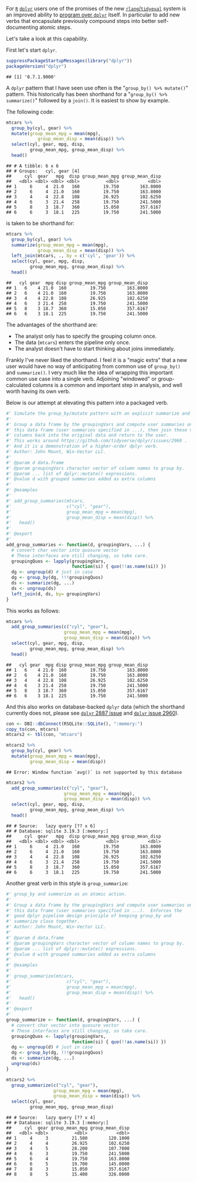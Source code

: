 For [`R`](https://cran.r-project.org) [`dplyr`](https://CRAN.R-project.org/package=dplyr) users one of the promises of the new [`rlang`/`tidyeval`](https://CRAN.R-project.org/package=rlang) system is an improved ability to [program over `dplyr`](http://dplyr.tidyverse.org/articles/programming.html) itself. In particular to add new verbs that encapsulate previously compound steps into better self-documenting atomic steps.

Let's take a look at this capability.

First let's start `dplyr`.

``` r
suppressPackageStartupMessages(library("dplyr"))
packageVersion("dplyr")
```

    ## [1] '0.7.1.9000'

A `dplyr` pattern that I have seen use often is the "`group_by() %>% mutate()`" pattern. This historically has been shorthand for a "`group_by() %>% summarize()`" followed by a `join()`. It is easiest to show by example.

The following code:

``` r
mtcars %>% 
  group_by(cyl, gear) %>%
  mutate(group_mean_mpg = mean(mpg), 
            group_mean_disp = mean(disp)) %>% 
  select(cyl, gear, mpg, disp, 
         group_mean_mpg, group_mean_disp) %>%
  head()
```

    ## # A tibble: 6 x 6
    ## # Groups:   cyl, gear [4]
    ##     cyl  gear   mpg  disp group_mean_mpg group_mean_disp
    ##   <dbl> <dbl> <dbl> <dbl>          <dbl>           <dbl>
    ## 1     6     4  21.0   160         19.750        163.8000
    ## 2     6     4  21.0   160         19.750        163.8000
    ## 3     4     4  22.8   108         26.925        102.6250
    ## 4     6     3  21.4   258         19.750        241.5000
    ## 5     8     3  18.7   360         15.050        357.6167
    ## 6     6     3  18.1   225         19.750        241.5000

is taken to be shorthand for:

``` r
mtcars %>% 
  group_by(cyl, gear) %>%
  summarize(group_mean_mpg = mean(mpg), 
            group_mean_disp = mean(disp)) %>% 
  left_join(mtcars, ., by = c('cyl', 'gear')) %>%
  select(cyl, gear, mpg, disp, 
         group_mean_mpg, group_mean_disp) %>%
  head()
```

    ##   cyl gear  mpg disp group_mean_mpg group_mean_disp
    ## 1   6    4 21.0  160         19.750        163.8000
    ## 2   6    4 21.0  160         19.750        163.8000
    ## 3   4    4 22.8  108         26.925        102.6250
    ## 4   6    3 21.4  258         19.750        241.5000
    ## 5   8    3 18.7  360         15.050        357.6167
    ## 6   6    3 18.1  225         19.750        241.5000

The advantages of the shorthand are:

-   The analyst only has to specify the grouping column once.
-   The data (`mtcars`) enters the pipeline only once.
-   The analyst doesn't have to start thinking about joins immediately.

Frankly I've never liked the shorthand. I feel it is a "magic extra" that a new user would have no way of anticipating from common use of `group_by()` and `summarize()`. I very much like the idea of wrapping this important common use case into a single verb. Adjoining "windowed" or group-calculated columns is a common and important step in analysis, and well worth having its own verb.

Below is our attempt at elevating this pattern into a packaged verb.

``` r
#' Simulate the group_by/mutate pattern with an explicit summarize and join.
#' 
#' Group a data frame by the groupingVars and compute user summaries on 
#' this data frame (user summaries specified in ...), then join these new
#' columns back into the original data and return to the user.
#' This works around https://github.com/tidyverse/dplyr/issues/2960 .
#' And it is a demonstration of a higher-order dplyr verb.
#' Author: John Mount, Win-Vector LLC.
#' 
#' @param d data.frame
#' @param groupingVars character vector of column names to group by.
#' @param ... list of dplyr::mutate() expressions.
#' @value d with grouped summaries added as extra columns
#' 
#' @examples
#' 
#' add_group_summaries(mtcars, 
#'                     c("cyl", "gear"), 
#'                     group_mean_mpg = mean(mpg), 
#'                     group_mean_disp = mean(disp)) %>%
#'   head()
#' 
#' @export
#' 
add_group_summaries <- function(d, groupingVars, ...) {
  # convert char vector into quosure vector
  # These interfaces are still changing, so take care.
  groupingQuos <- lapply(groupingVars, 
                         function(si) { quo(!!as.name(si)) })
  dg <- ungroup(d) # just in case
  dg <- group_by(dg, !!!groupingQuos)
  ds <- summarize(dg, ...)
  ds <- ungroup(ds)
  left_join(d, ds, by= groupingVars)
}
```

This works as follows:

``` r
mtcars %>% 
  add_group_summaries(c("cyl", "gear"), 
                      group_mean_mpg = mean(mpg), 
                      group_mean_disp = mean(disp)) %>%
  select(cyl, gear, mpg, disp, 
         group_mean_mpg, group_mean_disp) %>%
  head()
```

    ##   cyl gear  mpg disp group_mean_mpg group_mean_disp
    ## 1   6    4 21.0  160         19.750        163.8000
    ## 2   6    4 21.0  160         19.750        163.8000
    ## 3   4    4 22.8  108         26.925        102.6250
    ## 4   6    3 21.4  258         19.750        241.5000
    ## 5   8    3 18.7  360         15.050        357.6167
    ## 6   6    3 18.1  225         19.750        241.5000

And this also works on database-backed `dplyr` data (which the shorthand currently does not, please see [`dplyr` 2887 issue](https://github.com/tidyverse/dplyr/issues/2887) and [`dplyr` issue 2960](https://github.com/tidyverse/dplyr/issues/2960)).

``` r
con <- DBI::dbConnect(RSQLite::SQLite(), ":memory:")
copy_to(con, mtcars)
mtcars2 <- tbl(con, "mtcars")

mtcars2 %>% 
  group_by(cyl, gear) %>%
  mutate(group_mean_mpg = mean(mpg), 
         group_mean_disp = mean(disp))
```

    ## Error: Window function `avg()` is not supported by this database

``` r
mtcars2 %>% 
  add_group_summaries(c("cyl", "gear"), 
                      group_mean_mpg = mean(mpg), 
                      group_mean_disp = mean(disp)) %>%
  select(cyl, gear, mpg, disp, 
         group_mean_mpg, group_mean_disp) %>%
  head()
```

    ## # Source:   lazy query [?? x 6]
    ## # Database: sqlite 3.19.3 [:memory:]
    ##     cyl  gear   mpg  disp group_mean_mpg group_mean_disp
    ##   <dbl> <dbl> <dbl> <dbl>          <dbl>           <dbl>
    ## 1     6     4  21.0   160         19.750        163.8000
    ## 2     6     4  21.0   160         19.750        163.8000
    ## 3     4     4  22.8   108         26.925        102.6250
    ## 4     6     3  21.4   258         19.750        241.5000
    ## 5     8     3  18.7   360         15.050        357.6167
    ## 6     6     3  18.1   225         19.750        241.5000

Another great verb in this style is `group_summarize`:

``` r
#' group_by and summarize as an atomic action.
#' 
#' Group a data frame by the groupingVars and compute user summaries on 
#' this data frame (user summaries specified in ...).  Enforces the 
#' good dplyr pipeline design principle of keeping group_by and
#' summarize close together.
#' Author: John Mount, Win-Vector LLC.
#' 
#' @param d data.frame
#' @param groupingVars character vector of column names to group by.
#' @param ... list of dplyr::mutate() expressions.
#' @value d with grouped summaries added as extra columns
#' 
#' @examples
#' 
#' group_summarize(mtcars, 
#'                     c("cyl", "gear"), 
#'                     group_mean_mpg = mean(mpg), 
#'                     group_mean_disp = mean(disp)) %>%
#'   head()
#' 
#' @export
#' 
group_summarize <- function(d, groupingVars, ...) {
  # convert char vector into quosure vector
  # These interfaces are still changing, so take care.
  groupingQuos <- lapply(groupingVars, 
                         function(si) { quo(!!as.name(si)) })
  dg <- ungroup(d) # just in case
  dg <- group_by(dg, !!!groupingQuos)
  ds <- summarize(dg, ...)
  ungroup(ds)
}
```

``` r
mtcars2 %>% 
  group_summarize(c("cyl", "gear"), 
                  group_mean_mpg = mean(mpg), 
                  group_mean_disp = mean(disp)) %>%
  select(cyl, gear,
         group_mean_mpg, group_mean_disp)
```

    ## # Source:   lazy query [?? x 4]
    ## # Database: sqlite 3.19.3 [:memory:]
    ##     cyl  gear group_mean_mpg group_mean_disp
    ##   <dbl> <dbl>          <dbl>           <dbl>
    ## 1     4     3         21.500        120.1000
    ## 2     4     4         26.925        102.6250
    ## 3     4     5         28.200        107.7000
    ## 4     6     3         19.750        241.5000
    ## 5     6     4         19.750        163.8000
    ## 6     6     5         19.700        145.0000
    ## 7     8     3         15.050        357.6167
    ## 8     8     5         15.400        326.0000
